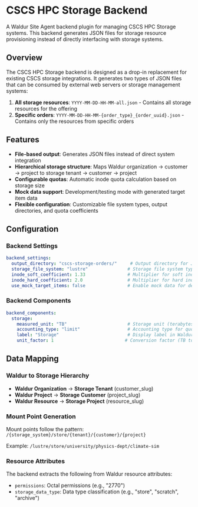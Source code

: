 # CSCS HPC Storage Backend

A Waldur Site Agent backend plugin for managing CSCS HPC Storage systems. This backend generates JSON
files for storage resource provisioning instead of directly interfacing with storage systems.

## Overview

The CSCS HPC Storage backend is designed as a drop-in replacement for existing CSCS storage integrations.
It generates two types of JSON files that can be consumed by external web servers or storage management systems:

1. **All storage resources**: `YYYY-MM-DD-HH-MM-all.json` - Contains all storage resources for the offering
2. **Specific orders**: `YYYY-MM-DD-HH-MM-{order_type}_{order_uuid}.json` - Contains only the resources from specific orders

## Features

- **File-based output**: Generates JSON files instead of direct system integration
- **Hierarchical storage structure**: Maps Waldur organization → customer → project to storage
  tenant → customer → project
- **Configurable quotas**: Automatic inode quota calculation based on storage size
- **Mock data support**: Development/testing mode with generated target item data
- **Flexible configuration**: Customizable file system types, output directories, and quota coefficients

## Configuration

### Backend Settings

```yaml
backend_settings:
  output_directory: "cscs-storage-orders/"     # Output directory for JSON files
  storage_file_system: "lustre"               # Storage file system type
  inode_soft_coefficient: 1.33                # Multiplier for soft inode limits
  inode_hard_coefficient: 2.0                 # Multiplier for hard inode limits
  use_mock_target_items: false                # Enable mock data for development
```

### Backend Components

```yaml
backend_components:
  storage:
    measured_unit: "TB"                       # Storage unit (terabytes)
    accounting_type: "limit"                  # Accounting type for quotas
    label: "Storage"                          # Display label in Waldur
    unit_factor: 1                           # Conversion factor (TB to TB)
```

## Data Mapping

### Waldur to Storage Hierarchy

- **Waldur Organization** → **Storage Tenant** (customer_slug)
- **Waldur Project** → **Storage Customer** (project_slug)
- **Waldur Resource** → **Storage Project** (resource_slug)

### Mount Point Generation

Mount points follow the pattern: `/{storage_system}/store/{tenant}/{customer}/{project}`

Example: `/lustre/store/university/physics-dept/climate-sim`

### Resource Attributes

The backend extracts the following from Waldur resource attributes:

- `permissions`: Octal permissions (e.g., "2770")
- `storage_data_type`: Data type classification (e.g., "store", "scratch", "archive")
